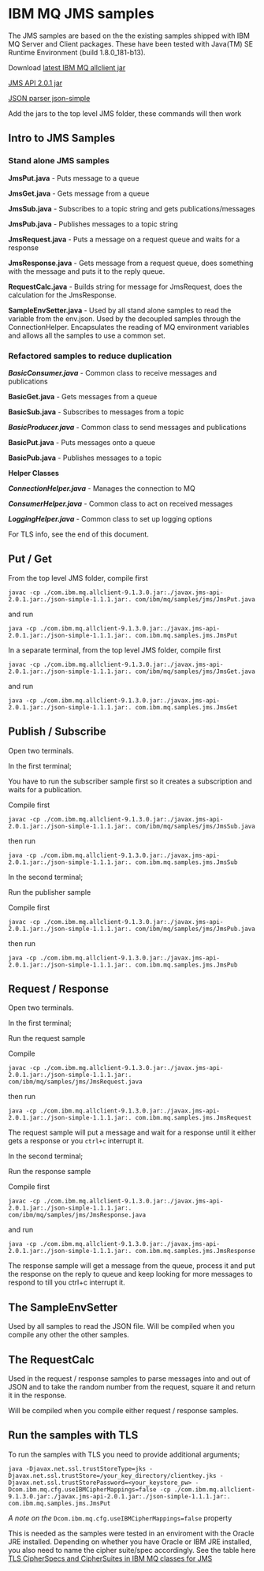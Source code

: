 # IBM MQ JMS samples
The JMS samples are based on the the existing samples shipped with IBM MQ Server and Client packages.
These have been tested with Java(TM) SE Runtime Environment (build 1.8.0_181-b13).

Download
[latest IBM MQ allclient jar](https://search.maven.org/search?q=a:com.ibm.mq.allclient)

[JMS API 2.0.1 jar](https://search.maven.org/search?q=a:javax.jms-api)

[JSON parser json-simple](https://search.maven.org/search?q=g:com.googlecode.json-simple)

Add the jars to the top level JMS folder, these commands will then work

## Intro to JMS Samples

### Stand alone JMS samples

**JmsPut.java** - Puts message to a queue

**JmsGet.java** - Gets message from a queue

**JmsSub.java** - Subscribes to a topic string and gets publications/messages

**JmsPub.java** - Publishes messages to a topic string

**JmsRequest.java** - Puts a message on a request queue and waits for a response

**JmsResponse.java** - Gets message from a request queue, does something with the message and puts it to the reply queue.

**RequestCalc.java** - Builds string for message for JmsRequest, does the calculation for the JmsResponse.

**SampleEnvSetter.java** - Used by all stand alone samples to read the variable from the env.json. Used by the decoupled samples through the ConnectionHelper.
Encapsulates the reading of MQ environment variables and allows all the samples to use a common set.



### Refactored samples to reduce duplication

***BasicConsumer.java*** - Common class to receive messages and publications

**BasicGet.java** - Gets messages from a queue

**BasicSub.java** - Subscribes to messages from a topic

***BasicProducer.java*** - Common class to send messages and publications

**BasicPut.java** - Puts messages onto a queue

**BasicPub.java** - Publishes messages to a topic

**Helper Classes**

***ConnectionHelper.java*** - Manages the connection to MQ

***ConsumerHelper.java*** - Common class to act on received messages

***LoggingHelper.java*** - Common class to set up logging options

For TLS info, see the end of this document.

## Put / Get
From the top level JMS folder, compile first

`javac -cp ./com.ibm.mq.allclient-9.1.3.0.jar:./javax.jms-api-2.0.1.jar:./json-simple-1.1.1.jar:. com/ibm/mq/samples/jms/JmsPut.java`

and run

`java -cp ./com.ibm.mq.allclient-9.1.3.0.jar:./javax.jms-api-2.0.1.jar:./json-simple-1.1.1.jar:. com.ibm.mq.samples.jms.JmsPut`

In a separate terminal, from the top level JMS folder, compile first

`javac -cp ./com.ibm.mq.allclient-9.1.3.0.jar:./javax.jms-api-2.0.1.jar:./json-simple-1.1.1.jar:. com/ibm/mq/samples/jms/JmsGet.java`

and run

`java -cp ./com.ibm.mq.allclient-9.1.3.0.jar:./javax.jms-api-2.0.1.jar:./json-simple-1.1.1.jar:. com.ibm.mq.samples.jms.JmsGet`


## Publish / Subscribe
Open two terminals.

In the first terminal;

You have to run the subscriber sample first so it creates a subscription and waits for a publication.

Compile first

`javac -cp ./com.ibm.mq.allclient-9.1.3.0.jar:./javax.jms-api-2.0.1.jar:./json-simple-1.1.1.jar:. com/ibm/mq/samples/jms/JmsSub.java`

then run

`java -cp ./com.ibm.mq.allclient-9.1.3.0.jar:./javax.jms-api-2.0.1.jar:./json-simple-1.1.1.jar:. com.ibm.mq.samples.jms.JmsSub`

In the second terminal;

Run the publisher sample

Compile first

`javac -cp ./com.ibm.mq.allclient-9.1.3.0.jar:./javax.jms-api-2.0.1.jar:./json-simple-1.1.1.jar:. com/ibm/mq/samples/jms/JmsPub.java`

then run

`java -cp ./com.ibm.mq.allclient-9.1.3.0.jar:./javax.jms-api-2.0.1.jar:./json-simple-1.1.1.jar:. com.ibm.mq.samples.jms.JmsPub`

## Request / Response
Open two terminals.

In the first terminal;

Run the request sample

Compile

`javac -cp ./com.ibm.mq.allclient-9.1.3.0.jar:./javax.jms-api-2.0.1.jar:./json-simple-1.1.1.jar:. com/ibm/mq/samples/jms/JmsRequest.java`

then run

`java -cp ./com.ibm.mq.allclient-9.1.3.0.jar:./javax.jms-api-2.0.1.jar:./json-simple-1.1.1.jar:. com.ibm.mq.samples.jms.JmsRequest`

The request sample will put a message and wait for a response until it either gets a response or you `ctrl+c` interrupt it.

In the second terminal;

Run the response sample

Compile first

`javac -cp ./com.ibm.mq.allclient-9.1.3.0.jar:./javax.jms-api-2.0.1.jar:./json-simple-1.1.1.jar:. com/ibm/mq/samples/jms/JmsResponse.java`

and run

`java -cp ./com.ibm.mq.allclient-9.1.3.0.jar:./javax.jms-api-2.0.1.jar:./json-simple-1.1.1.jar:. com.ibm.mq.samples.jms.JmsResponse`

The response sample will get a message from the queue, process it and put the response on the reply to queue and keep looking for more messages to respond to till you ctrl+c interrupt it.

## The SampleEnvSetter

Used by all samples to read the JSON file. Will be compiled when you compile any other the other samples.


## The RequestCalc

Used in the request / response samples to parse messages into and out of JSON and to take the random number from the request, square it and return it in the response.

Will be compiled when you compile either request / response samples.



## Run the samples with TLS

To run the samples with TLS you need to provide additional arguments;

`java -Djavax.net.ssl.trustStoreType=jks -Djavax.net.ssl.trustStore=/your_key_directory/clientkey.jks -Djavax.net.ssl.trustStorePassword=<your_keystore_pw> -Dcom.ibm.mq.cfg.useIBMCipherMappings=false -cp ./com.ibm.mq.allclient-9.1.3.0.jar:./javax.jms-api-2.0.1.jar:./json-simple-1.1.1.jar:. com.ibm.mq.samples.jms.JmsPut`

 *A note on the* `Dcom.ibm.mq.cfg.useIBMCipherMappings=false` property

This is needed as the samples were tested in an enviroment with the Oracle JRE installed. Depending on whether you have Oracle or IBM JRE installed, you also need to name the cipher suite/spec accordingly. See the table here [TLS CipherSpecs and CipherSuites in IBM MQ classes for JMS](https://www.ibm.com/support/knowledgecenter/SSFKSJ_9.1.0/com.ibm.mq.dev.doc/q113220_.htm)
